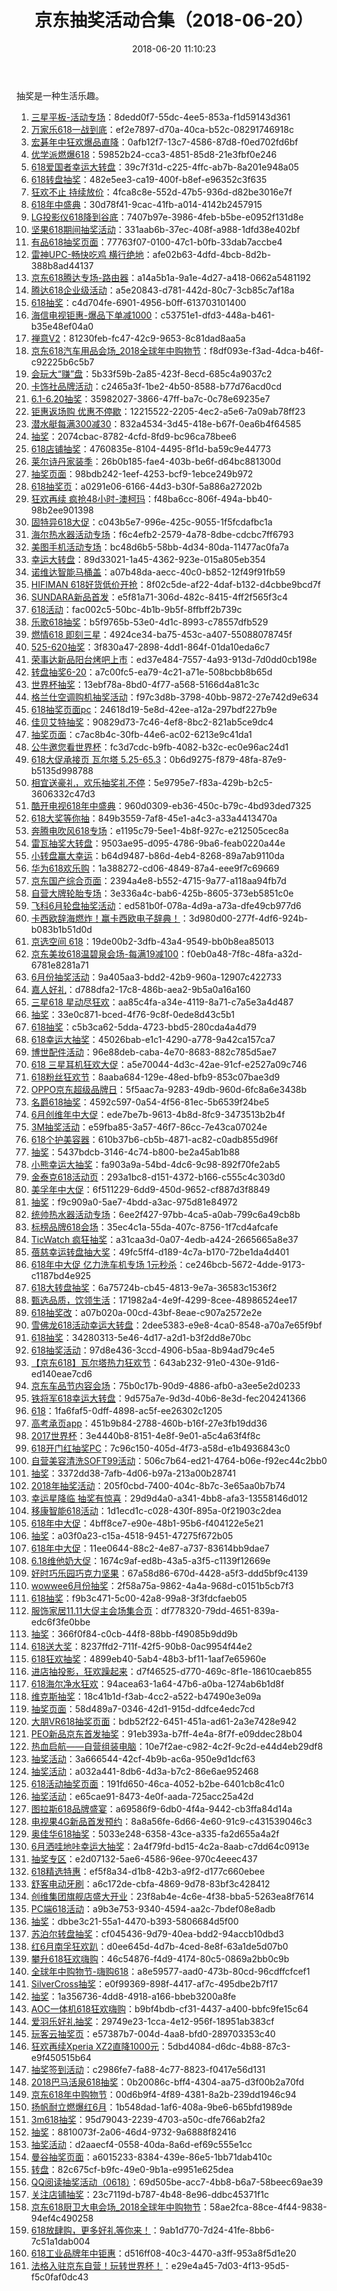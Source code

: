 ﻿---
title: 京东抽奖活动合集（2018-06-20）
date: 2018-06-20 11:10:23
tags: 
- 京东
- 抽奖
categories: JD
---
抽奖是一种生活乐趣。
<!--more-->
1. [三星平板-活动专场](https://sale.jd.com/act/5iXbkMLJoY.html)：8dedd0f7-55dc-4ee5-853a-f1d59143d361
2. [万家乐618一战到底](https://sale.jd.com/act/MoBTnsbrWtHXAF.html)：ef2e7897-d70a-40ca-b52c-08291746918c
3. [宏碁年中狂欢爆品直降](https://sale.jd.com/act/XrgJcNSGkwYyz.html)：0afb12f7-13c7-4586-87d8-f0ed702fd6bf
4. [优学派燃爆618](https://sale.jd.com/act/sKSWlfQ2bUN567.html)：59852b24-cca3-4851-85d8-21e3fbf0e246
5. [618爱国者幸运大转盘](https://sale.jd.com/act/GHxnDbvqIWlQkYo.html)：39c7f31d-c225-4ffc-ab7b-8a201e948a05
6. [618转盘抽奖](https://sale.jd.com/act/D1gt4mVn8BsN.html)：482e5ee3-ca19-400f-b8ef-e96352c3f635
7. [狂欢不止 持续放价](https://sale.jd.com/act/o0tuqaQcMj2JB5.html)：4fca8c8e-552d-47b5-936d-d82be3016e7f
8. [618年中盛典](https://sale.jd.com/act/EBex3synuR6V.html)：30d78f41-9cac-41fb-a014-4142b2457915
9. [LG投影仪618降到谷底](https://sale.jd.com/act/pPxuMVCX8lHI.html)：7407b97e-3986-4feb-b5be-e0952f131d8e
10. [坚果618期间抽奖活动](https://sale.jd.com/act/dozw8Y730JlCnM1v.html)：331aab6b-37ec-408f-a988-1dfd38e402bf
11. [有品618抽奖页面](https://sale.jd.com/act/SPEwQtUTW6nqp.html)：77763f07-0100-47c1-b0fb-33dab7accbe4
12. [雷神UPC-畅快吃鸡 横行绝地](https://sale.jd.com/act/V2R8ncS1r37.html)：afe02b63-4dfd-4bcb-8d2b-388b8ad44137
13. [京东618腾达专场-路由器](https://sale.jd.com/act/S0ARWXazmBTxc.html)：a14a5b1a-9a1e-4d27-a418-0662a5481192
14. [腾达618企业级活动](https://sale.jd.com/act/bQBJHAo1Y8d.html)：a5e20843-d781-442d-80c7-3cb85c7af18a
15. [618抽奖](https://sale.jd.com/act/DCQTfg4EbJ.html)：c4d704fe-6901-4956-b0ff-613703101400
16. [海信电视钜惠-爆品下单减1000](https://sale.jd.com/act/2z1RwfWVScyDv73.html)：c53751e1-dfd3-448a-b461-b35e48ef04a0
17. [禅意V2](https://sale.jd.com/act/6oThaM2Jt4g.html)：81230feb-fc47-42c9-9653-8c81dad8aa5a
18. [京东618汽车用品会场_2018全球年中购物节](https://sale.jd.com/act/gv4AarBwF2T.html)：f8df093e-f3ad-4dca-b46f-c92225b6c5b7
19. [会玩大“赚”盘](https://sale.jd.com/act/oMeBjgbZqW.html)：5b33f59b-2a85-423f-8ecd-685c4a9037c2
20. [卡饰社品牌活动](https://sale.jd.com/act/MmFWZaVnDUPx.html)：c2465a3f-1be2-4b50-8588-b77d76acd0cd
21. [6.1-6.20抽奖](https://sale.jd.com/act/HdKn5EtbN7vQ.html)：35982027-3866-47ff-ba7c-0c78e69235e7
22. [钜惠返场购 优惠不停歇](https://sale.jd.com/act/WqFkmJcIODt1oEs.html)：12215522-2205-4ec2-a5e6-7a09ab78ff23
23. [潜水艇每满300减30](https://sale.jd.com/act/JFTSLZ0hytVdr1EU.html)：832a4534-3d45-418e-b67f-0ea6b4f64585
24. [抽奖](https://sale.jd.com/act/CNG3trYx27yEX.html)：2074cbac-8782-4cfd-8fd9-bc96ca78bee6
25. [618店铺抽奖](https://sale.jd.com/act/RUHqMQ0d7k.html)：4760835e-8104-4495-8f1d-ba59c9e44773
26. [莱尔诗丹家装季](https://sale.jd.com/act/ynUAK6xl13ZHwhXf.html)：26b0b185-fae4-403b-be6f-d64bc881300d
27. [抽奖页面](https://sale.jd.com/act/Tmo68eDKfEu.html)：98bdb242-1eef-4253-bcf9-1ebce249b972
28. [618抽奖页](https://sale.jd.com/act/zYpULWJQs7OKgm.html)：a0291e06-6166-44d3-b30f-5a886a27202b
29. [狂欢再续 疯抢48小时-澳柯玛](https://sale.jd.com/act/N4gL8sZJXe.html)：f48ba6cc-806f-494a-bb40-98b2ee901398
30. [固特异618大促](https://sale.jd.com/act/jhuIZQrODVn5w2A0.html)：c043b5e7-996e-425c-9055-1f5fcdafbc1a
31. [海尔热水器活动专场](https://sale.jd.com/act/EqpzZe0y8sJa.html)：f6c4efb2-2579-4a78-8dbe-cdcbc7ff6793
32. [美图手机活动专场](https://sale.jd.com/act/YBVND8idyzEl.html)：bc48d6b5-58bb-4d34-80da-11477ac0fa7a
33. [幸运大转盘](https://sale.jd.com/act/a4ENmKDtsZ.html)：89d33021-1a45-4362-923e-015a805eb354
34. [诺维达智能马桶盖](https://sale.jd.com/act/wMDLbsjF81.html)：a07b48da-aecc-40c0-b852-12f49f91fb59
35. [HIFIMAN 618好货低价开抢](https://sale.jd.com/act/nL1rbWpEoDMfI70.html)：8f02c5de-af22-4daf-b132-d4cbbe9bcd7f
36. [SUNDARA新品首发](https://sale.jd.com/act/QySpj3O5Ut.html)：e5f81a71-306d-482c-8415-4ff2f565f3c4
37. [618活动](https://sale.jd.com/act/rtWLbYQK18n3I4.html)：fac002c5-50bc-4b1b-9b5f-8ffbff2b739c
38. [乐歌618抽奖](https://sale.jd.com/act/7vV8POBIrQ.html)：b5f9765b-53e0-4d1c-8993-c78557dfb529
39. [燃情618 即刻三星](https://sale.jd.com/act/uSbIGrFaJKRh.html)：4924ce34-ba75-453c-a407-55088078745f
40. [525-620抽奖](https://sale.jd.com/act/iQlWoGevprK8Xda.html)：3f830a47-2898-4dd1-864f-01da10eda6c7
41. [荣事达新品阳台烤吧上市](https://sale.jd.com/act/izaTSYMtcrV.html)：ed37e484-7557-4a93-913d-7d0dd0cb198e
42. [转盘抽奖6-20](https://sale.jd.com/act/mWztnYDaBQfG.html)：a7c00fc5-ea79-4c21-a71e-508bcbb8b65d
43. [世界杯抽奖](https://sale.jd.com/act/rHWIwCszVJ4.html)：13ebf78a-8bd0-4f77-a568-5166d4a81c3c
44. [格兰仕空调购机抽奖活动](https://sale.jd.com/act/1uFvr6tD5VI0.html)：f97c3d8b-3798-40bb-9872-27e742d9e634
45. [618抽奖页面pc](https://sale.jd.com/act/JoCpjtPu38.html)：24618d19-5e8d-42ee-a12a-297bdf227b9e
46. [佳贝艾特抽奖](https://sale.jd.com/act/KxyLPzScgJo.html)：90829d73-7c46-4ef8-8bc2-821ab5ce9dc4
47. [抽奖页面](https://sale.jd.com/act/oiFRZd1KazUNh.html)：c7ac8b4c-30fb-44e6-ac02-6213e9c41da1
48. [公牛邀您看世界杯](https://sale.jd.com/act/rqGW4y8a7EHCoSdP.html)：fc3d7cdc-b9fb-4082-b32c-ec0e96ac24d1
49. [618大促承接页  瓦尔塔   5.25-65.3](https://sale.jd.com/act/57ZR0Dbc3BTM.html)：0b6d9275-f879-48fa-87e9-b5135d998788
50. [相宜送豪礼，欢乐抽奖礼不停](https://sale.jd.com/act/pjM8Y1B0x2n.html)：5e9795e7-f83a-429b-b2c5-3606332c47d3
51. [酷开电视618年中盛典](https://sale.jd.com/act/zla4uejmcI7.html)：960d0309-eb36-450c-b79c-4bd93ded7325
52. [618大奖等你抽](https://sale.jd.com/act/CLOBlhvfbVYnd.html)：849b3559-7af8-45e1-a4c3-a33a4413470a
53. [奔腾电吹风618专场](https://sale.jd.com/act/sNEMSTbRC2.html)：e1195c79-5ee1-4b8f-927c-e212505cec8a
54. [雷瓦抽奖大转盘](https://sale.jd.com/act/QrbLDeZVT3F.html)：9503ae95-d095-4786-9ba6-feab0220a44e
55. [小转盘赢大幸运](https://sale.jd.com/act/vjPQpStz6bda.html)：b64d9487-b86d-4eb4-8268-89a7ab9110da
56. [华为618欢乐购](https://sale.jd.com/act/DhKrOjXnFcGL.html)：1a388272-cd06-4849-87a4-eee9f7c69669
57. [京东国产综合页面](https://sale.jd.com/act/O1QBMSd2KTEHzhmf.html)：2394a4e8-b552-4715-9a77-a118aa94fb7d
58. [自营大牌轮胎专场](https://sale.jd.com/act/mC2Tp6LFKcVJYk.html)：3e336a4c-bab6-425b-8605-373eb5851c0e
59. [飞科6月轮盘抽奖活动](https://sale.jd.com/act/lejBKAWUctaGOdSN.html)：ed581b0f-078a-4d9a-a73a-dfe49cb977d6
60. [卡西欧辞海燃炸！赢卡西欧电子辞典！](https://sale.jd.com/act/gM48Bt7STp.html)：3d980d00-277f-4df6-924b-b083b1b51d0d
61. [京选空间 618](https://sale.jd.com/act/xEULDnAuiM.html)：19de00b2-3dfb-43a4-9549-bb0b8ea85013
62. [京东美妆618温碧泉会场-每满19减100](https://sale.jd.com/act/k8wGJ0IsWOy6YP.html)：f0eb0a48-7f8c-48fa-a32d-6781e8281a71
63. [6月份抽奖活动](https://sale.jd.com/act/Gn0bVrw6XIEWdv1O.html)：9a405aa3-bdd2-42b9-960a-12907c422733
64. [嘉人好礼](https://sale.jd.com/act/2xQ0neogGcMDaYL.html)：d788dfa2-17c8-486b-aea2-9b5a0a16a160
65. [三星618 星动尽狂欢](https://sale.jd.com/act/T15MnRgiasWe8L.html)：aa85c4fa-a34e-4119-8a71-c7a5e3a4d487
66. [抽奖](https://sale.jd.com/act/5CbJ0yLUhFs.html)：33e0c871-bced-4f76-9c8f-0ede8d43c5b1
67. [618抽奖](https://sale.jd.com/act/RJBlIvNOxghFc.html)：c5b3ca62-5dda-4723-bbd5-280cda4a4d79
68. [618幸运大抽奖](https://sale.jd.com/act/wnmz5d7NsKSArVE.html)：45026bab-e1c1-4290-a778-9a42ca157ca7
69. [博世配件活动](https://sale.jd.com/act/eGgy2ISLY1qWs0.html)：96e88deb-caba-4e70-8683-882c785d5ae7
70. [618  三星耳机狂欢大促](https://sale.jd.com/act/PWwFoNUrqVs.html)：a5e70044-4d3c-42ae-91cf-e2527a09c746
71. [618粉丝狂欢节](https://sale.jd.com/act/zvtYf1pkJ04ca.html)：8aaba684-129e-48ed-bfb9-853c07bae3d9
72. [OPPO京东超级品牌日](https://sale.jd.com/act/txF1Iw5gXUGioH.html)：5f5aac7a-9283-49db-960d-6fc8a6e3438b
73. [名爵618抽奖](https://sale.jd.com/act/YGpIcTPwZx.html)：4592c597-0a54-4f56-81ec-5b6539f24be5
74. [6月创维年中大促](https://sale.jd.com/act/vszaAjUEiL6C5Q.html)：ede7be7b-9613-4b8d-8fc9-3473513b2b4f
75. [3M抽奖活动](https://sale.jd.com/act/WGBzQs8ouLZ.html)：e59fba85-3a57-46f7-86cc-7e43ca07024e
76. [618个护美容器](https://sale.jd.com/act/0x7jHYySrNgJ.html)：610b37b6-cb5b-4871-ac82-c0adb855d96f
77. [抽奖](https://sale.jd.com/act/FbxjsPRyhLUoZ7lT.html)：5437bdcb-3146-4c74-b800-be2a45ab1b88
78. [小熊幸运大抽奖](https://sale.jd.com/act/rXKyZEiCbWVx.html)：fa903a9a-54bd-4dc6-9c98-892f70fe2ab5
80. [金泰克618活动页](https://sale.jd.com/act/zSAiEZH0jotPOF.html)：293a1bc8-d151-4372-b166-c555c4c303d0
80. [美孚年中大促](https://sale.jd.com/act/HT4OGnaCcxRDzur.html)：6f511229-6dd9-450d-9652-cf887d3f8849
81. [抽奖](https://sale.jd.com/act/sfAaB13JnEUw6.html)：f9c909a0-5ae7-4bdd-a3ac-975d81e84972
82. [统帅热水器活动专场](https://sale.jd.com/act/cXIprbGntixYU1.html)：6ee2f427-97bb-4ca5-a0ab-799c6a49cb8b
83. [标榜品牌618会场](https://sale.jd.com/act/Q1uh07tUGfIBqKD3.html)：35ec4c1a-55da-407c-8756-1f7cd4afcafe
84. [TicWatch 疯狂抽奖](https://sale.jd.com/act/MjzSrPEknLZgb.html)：a31caa3d-0a07-4edb-a424-2665665a8e37
85. [蓓慈幸运转盘抽大奖](https://sale.jd.com/act/DTNh7q8yWQgosK.html)：49fc5ff4-d189-4c7a-b170-72be1da4d401
86. [618年中大促 亿力洗车机专场 1元秒杀](https://sale.jd.com/act/aqznI2BU5eNF3Lpb.html)：ce246bcb-5672-4dde-9173-c1187bd4e925
87. [618大转盘抽奖](https://sale.jd.com/act/aIG1wPZYOiq4mH.html)：6a75724b-cb45-4813-9e7a-36583c1536f2
88. [甄选品质，饮领生活](https://sale.jd.com/act/OG4CVqKaurhFIJk.html)：171982a4-4e9f-4299-8cee-48986524ee17
89. [618抽奖改](https://sale.jd.com/act/W1slYqGw6BaFS.html)：a07b020a-00cd-43bf-8eae-c907a2572e2e
90. [雪佛龙618活动幸运大转盘](https://sale.jd.com/act/DvwXgqOPGLkz.html)：2dee5383-e9e8-4ca0-8548-a70a7e65f9bf
91. [618抽奖](https://sale.jd.com/act/RHuENQZYJbv.html)：34280313-5e46-4d17-a2d1-b3f2dd8e70bc
92. [618抽奖活动](https://sale.jd.com/act/dLW5AFnisJq6.html)：97d8e436-3ccd-4906-b5aa-8b94ad79c4e5
93. [【京东618】瓦尔塔热力狂欢节](https://sale.jd.com/act/7IOw2RXBEc8Vr06.html)：643ab232-91e0-430e-91d6-ed140eae7cd6
94. [京东车品节内容会场](https://sale.jd.com/act/y6hB7lCSOI.html)：75b0c17b-90d9-4886-afb0-a3ee5e2d0233
95. [铁将军618幸运大转盘](https://sale.jd.com/act/1XSe0B7MLtZ.html)：9d575a7e-9d3d-40b6-8e3d-fec204241366
96. [618](https://sale.jd.com/act/XEDYncMwbA7i.html)：1fa6faf5-0dff-4898-ac5f-ee26302c1205
97. [高考承页app](https://sale.jd.com/act/Pt3ilKJTew.html)：451b9b84-2788-460b-b16f-27e3fb19dd36
98. [2017世界杯](https://sale.jd.com/act/cXd2Fz1JbOv.html)：3e4440b8-8151-4e8f-9e01-a5c4a63f4f8c
99. [618开门红抽奖PC](https://sale.jd.com/act/02LKtngP3FMV.html)：7c96c150-405d-4f73-a58d-e1b4936843c0
100. [自营美容清洗SOFT99活动](https://sale.jd.com/act/fzVqmcgHMjYFoDZT.html)：506c7b64-ed21-4764-b06e-f92ec44c2bb0
101. [抽奖](https://sale.jd.com/act/XIRkxybuSThY1WF.html)：3372dd38-7afb-4d06-b97a-213a00b28741
102. [2018年抽奖活动](https://sale.jd.com/act/djaPZmYUsGk.html)：205f0cbd-7400-404c-8b7c-3e65aa0b7b74
103. [幸运星降临 抽奖有惊喜](https://sale.jd.com/act/oO1RUlKwiEBjJ.html)：29d9d4a0-a341-4bb8-afa3-13558146d012
104. [移康智能618活动](https://sale.jd.com/act/uzYr0eWdgPSs2vo.html)：1d1ecd1c-c028-430f-895a-0f21903c2dea
105. [618年中大促](https://sale.jd.com/act/Sf0neE2PZ8Y.html)：4bff8ce7-e90e-48b1-95b6-f404122e5e21
106. [抽奖](https://sale.jd.com/act/dtToP3gx7OCBKD.html)：a03f0a23-c15a-4518-9451-47275f672b05
107. [618年中大促](https://sale.jd.com/act/eHmyGXZVlOc1R7Tb.html)：11ee0644-88c2-4e87-a737-83614bb9dae7
108. [6.18维他奶大促](https://sale.jd.com/act/yFKz5TUWjlsfZkcQ.html)：1674c9af-ed8b-43a5-a3f5-c1139f12669e
109. [好时巧乐园巧克力坚果](https://sale.jd.com/act/tZwi3sXNThuVFdCD.html)：67a58d86-670d-4428-a5f3-ddd5bf9c4139
110. [wowwee6月份抽奖](https://sale.jd.com/act/Zxk8gE4bYvwIaR.html)：2f58a75a-9862-4a4a-968d-c0151b5cb7f3
111. [618抽奖](https://sale.jd.com/act/Gbq5VzCRkYQ.html)：f9b3c471-5c00-42a8-99a8-3f3fdcfaeb05
112. [服饰家居11.11大促主会场集合页](https://sale.jd.com/act/Ae4Yual0DpmMJiz.html)：df778320-79dd-4651-839a-edc6f3fe0bbe
113. [抽奖](https://sale.jd.com/act/tOdn7JmqRgcX.html)：366f0f84-c0cb-44f8-88bb-f49085b9dd9b
114. [618送大奖](https://sale.jd.com/act/l2MYIsK8Vi7j.html)：8237ffd2-711f-42f5-90b8-0ac9954f44e2
115. [618狂欢抽奖](https://sale.jd.com/act/VCTUcoQEN0X1x.html)：4899eb40-5ab4-48b3-bf11-1aaf7e65960e
116. [进店抽投影，狂欢躁起来](https://sale.jd.com/act/Hda5xbWTsg.html)：d7f46525-d770-469c-8f1e-18610caeb855
117. [618海尔净水狂欢](https://sale.jd.com/act/AGYChE3Z0mg.html)：94acea63-1a64-47b6-a0ba-1274ab6b1d8f
118. [维克斯抽奖](https://sale.jd.com/act/QYfpazZbIr.html)：18c41b1d-f3ab-4cc2-a522-b47490e3e09a
119. [抽奖页面](https://sale.jd.com/act/z2q0BDiy7ockQ.html)：58d489a7-0346-42d1-915d-ddfce4edc7cd
120. [大朋VR618抽奖页面](https://sale.jd.com/act/R6LyfqnlXue.html)：bdb52f22-6451-451a-ad61-2a3e7428e942
121. [PEO新品京东首发抽奖](https://sale.jd.com/act/ESTwe01CJUk.html)：91eb393a-b7ff-4e4a-8f7f-e09ddec28b04
122. [热血启航——自营组装电脑](https://sale.jd.com/act/AlfTZzDsXhMJ.html)：10e7f2ae-c982-4c2f-9c2d-e44d4eb29df8
123. [抽奖活动](https://sale.jd.com/act/Ofzk8FVbXa.html)：3a666544-42cf-4b9b-ac6a-950e9d1dcf63
124. [抽奖活动](https://sale.jd.com/act/u3xJ2qaGNV.html)：a032a441-8db6-4d3a-b7c2-86e6ae952468
125. [618活动抽奖页面](https://sale.jd.com/act/LpxfyBzPmN5iSEv.html)：191fd650-46ca-4052-b2be-6401cb8c41c0
126. [抽奖活动](https://sale.jd.com/act/DkeFh5f81KOcQwd.html)：e65cae91-8473-4e0f-aada-725acc25a42d
127. [图拉斯618品牌盛宴](https://sale.jd.com/act/gGBn43iQzb0w.html)：a69586f9-6db0-4f4a-9442-cb3ffa84d14a
128. [电视果4G新品首发预约](https://sale.jd.com/act/d7WSm5qClDTyj3sU.html)：8a8a56fe-6d66-4e60-91c9-c431539046c3
129. [奥佳华618抽奖](https://sale.jd.com/act/KW8qHu6Gcn3sv.html)：5033e248-6358-43ce-a335-fa2d655a4a2f
130. [6月洒哇地咔幸运大抽奖](https://sale.jd.com/act/Jr8RBIC04oxNK.html)：2a4f79fd-bd15-4c2a-8aab-c7dd64c0913e
131. [抽奖专区](https://sale.jd.com/act/GNsI2WwlnmPE.html)：e2d07132-5ae6-4586-96ee-970c4eeec437
132. [618精选特惠](https://sale.jd.com/act/nCuahUZcB035Y.html)：ef5f8a34-d1b8-42b3-a9f2-d177c660ebee
133. [舒客电动牙刷](https://sale.jd.com/act/rKERnjNxHP1.html)：a6c172de-cbfa-4869-9d78-83bf3c428412
134. [创维集团旗舰店盛大开业](https://sale.jd.com/act/fUOXoI0yeAGRr.html)：23f8ab4e-4c6e-4f38-bba5-5263ea8f7614
135. [PC端618活动](https://sale.jd.com/act/EpsoGYT876c0.html)：a9b3e753-9340-4594-aa2c-7bdef08e8adb
136. [抽奖](https://sale.jd.com/act/dwhc8FtDH4KaB.html)：dbbe3c21-55a1-4470-b393-5806684d5f00
137. [苏泊尔转盘抽奖](https://sale.jd.com/act/5HSCn87k40.html)：cf045436-9d79-40ea-bdd2-94accb10dbd3
138. [红6月南孚狂欢趴](https://sale.jd.com/act/W75VzAovMY.html)：d0ee645d-4d7b-4ced-8e8f-63a1de5d07b0
139. [攀升618狂欢嗨购](https://sale.jd.com/act/v3CN5J1BTki.html)：46c54876-f4d9-4174-80c5-0869a2bb0c9b
140. [全球年中购物节-嗨购618](https://sale.jd.com/act/YawXQrSe7L6An.html)：a8e59577-aad0-473b-80cd-96cdffcfcef1
141. [SilverCross抽奖](https://sale.jd.com/act/13b4hmdYnefNgxXi.html)：e0f99369-898f-4417-af7c-495dbe2b7f17
142. [抽奖](https://sale.jd.com/act/dCryQTYivDuWqZnX.html)：1a356736-4dd8-4918-a166-bbeb3200a8fe
143. [AOC一体机618狂欢嗨购](https://sale.jd.com/act/aPehAd3Sor6H.html)：b9bf4bdb-cf31-4437-a400-bbfc9fe15c64
144. [爱羽乐好礼抽奖](https://sale.jd.com/act/kEbG2pHN6Vuf.html)：29749e23-1cca-4e12-956f-18951ab383cf
145. [玩客云抽奖页](https://sale.jd.com/act/NMLfPpkhFxTS.html)：e57387b7-004d-4aa8-bfd0-289703353c40
146. [狂欢再续Xperia XZ2直降1000元](https://sale.jd.com/act/76laPe14hsiXWUgE.html)：5dbd4084-d6dc-4b88-87c3-e9f450515b64
147. [抽奖签到活动](https://sale.jd.com/act/gDCHiUTltem.html)：c2986fe7-fa88-4c77-8823-f0417e56d131
148. [2018巴马活泉618抽奖](https://sale.jd.com/act/4zlXRv5Ab0DO.html)：0b20086c-bff4-4304-aa75-d3f00b2a70fd
149. [京东618年中购物节](https://sale.jd.com/act/tvSBEgFoWyGQn4.html)：00d6b9f4-4f89-4381-8a2b-239dd1946c94
150. [扬帆耐立燃爆红6月](https://sale.jd.com/act/5UpWOMNgfPiRhw0.html)：1b548dad-1af6-408a-9be6-b65bfd1989de
151. [3m618抽奖](https://sale.jd.com/act/hOHF4NTU8iZW1w.html)：95d79043-2239-4703-a50c-dfe766ab2fa2
152. [抽奖](https://sale.jd.com/act/U7o2x0BKhIe6mH.html)：8810073f-2a06-46d4-9732-9a6888f82416
153. [抽奖活动](https://sale.jd.com/act/YqZace4Gl7.html)：d2aaecf4-0558-40da-8a6d-ef69c555e1cc
154. [曼谷抽奖页面](https://sale.jd.com/act/ha5B0NbELZworj.html)：a6015233-8384-439e-86e5-1bb71dab410c
155. [转盘](https://sale.jd.com/act/FJmQ1KvxGqbEXyc.html)：82c675cf-b9fc-49e0-9b1a-e9951e625dea
156. [QQ阅读抽奖活动（0618）](https://sale.jd.com/act/F4gp3zLH6R.html)：69d505be-acc7-4bb8-b6a7-58beec69ae39
157. [关注店铺抽奖](https://sale.jd.com/act/5lG3Q08xqdUEZL2.html)：23c7119d-b787-4b48-8e96-ddbc45371f1c
158. [京东618厨卫大电会场_2018全球年中购物节](https://sale.jd.com/act/HroIy3NdsYtUxWK8.html)：58ae2fca-88ce-4f44-9838-94ef4c490258
159. [618放肆购，更多好礼等你来！](https://sale.jd.com/act/lKR4GgHSifJbso.html)：9ab1d770-7d24-41fe-8bb6-7c51a1dab004
160. [618工业品牌年中钜惠](https://sale.jd.com/act/Gd7yT0YDcZpVRP.html)：d516ff08-40c3-4470-a3ff-953a8f5d1e20
161. [法格入驻京东自营！玩转世界杯！](https://sale.jd.com/act/7chvfJ3XKNFxMTL.html)：e29e4a45-7d03-4f13-95d5-f5c0faf0dc43
